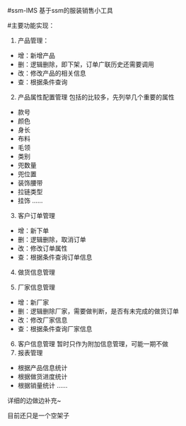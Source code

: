 #ssm-IMS
基于ssm的服装销售小工具

#主要功能实现：
1. 产品管理：
 - 增：新增产品
 - 删：逻辑删除，即下架，订单广联历史还需要调用
 - 改：修改产品的相关信息
 - 查：根据条件查询
2. 产品属性配置管理
	包括的比较多，先列举几个重要的属性
 - 款号
 - 颜色
 - 身长
 - 布料
 - 毛领
 - 类别
 - 兜数量
 - 兜位置
 - 装饰腰带
 - 拉链类型
 - 挂饰
 ……
3. 客户订单管理
 - 增：新下单
 - 删：逻辑删除，取消订单
 - 改：修改订单属性
 - 查：根据条件查询订单信息
4. 做货信息管理

5. 厂家信息管理
 - 增：新厂家
 - 删：逻辑删除厂家，需要做判断，是否有未完成的做货订单
 - 改：修改厂家信息
 - 查：根据条件查询厂家信息
6. 客户信息管理
暂时只作为附加信息管理，可能一期不做
7. 报表管理
 - 根据产品信息统计
 - 根据做货进度统计
 - 根据销量统计
 ……

详细的边做边补充~


目前还只是一个空架子


